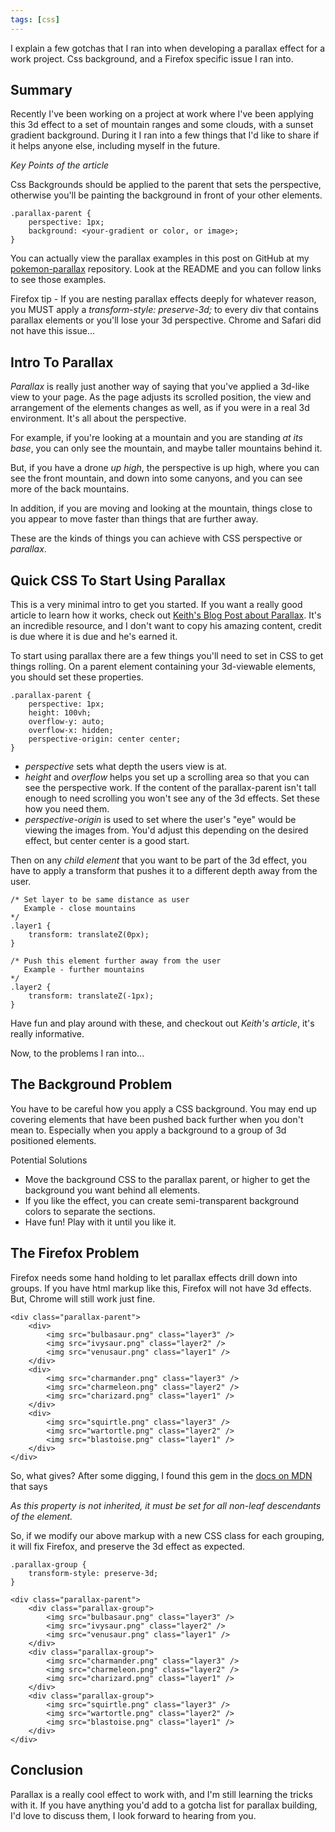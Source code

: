 ```yaml
---
tags: [css]
---
```


I explain a few gotchas that I ran into when developing a parallax effect for a work project.  Css background, and a Firefox specific issue I ran into.

## Summary

Recently I've been working on a project at work where I've been applying this 3d effect to a set of mountain ranges and some clouds, with a sunset gradient background.  During it I ran into a few things that I'd like to share if it helps anyone else, including myself in the future.

_Key Points of the article_

Css Backgrounds should be applied to the parent that sets the perspective, otherwise you'll be painting the background in front of your other elements.
```
.parallax-parent {
    perspective: 1px;
    background: <your-gradient or color, or image>;
}
```

You can actually view the parallax examples in this post on GitHub at my [pokemon-parallax](https://github.com/codingLogan/pokemon-parallax) repository.  Look at the README and you can follow links to see those examples.

Firefox tip - If you are nesting parallax effects deeply for whatever reason, you MUST apply a _transform-style: preserve-3d;_ to every div that contains parallax elements or you'll lose your 3d perspective.  Chrome and Safari did not have this issue...

## Intro To Parallax

_Parallax_ is really just another way of saying that you've applied a 3d-like view to your page.  As the page adjusts its scrolled position, the view and arrangement of the elements changes as well, as if you were in a real 3d environment.  It's all about the perspective.

For example, if you're looking at a mountain and you are standing _at its base_, you can only see the mountain, and maybe taller mountains behind it.

But, if you have a drone _up high_, the perspective is up high, where you can see the front mountain, and down into some canyons, and you can see more of the back mountains.

In addition, if you are moving and looking at the mountain, things close to you appear to move faster than things that are further away.

These are the kinds of things you can achieve with CSS perspective or _parallax_.

## Quick CSS To Start Using Parallax

This is a very minimal intro to get you started.  If you want a really good article to learn how it works, check out [Keith's Blog Post about Parallax](https://keithclark.co.uk/articles/pure-css-parallax-websites/).  It's an incredible resource, and I don't want to copy his amazing content, credit is due where it is due and he's earned it.

To start using parallax there are a few things you'll need to set in CSS to get things rolling.  On a parent element containing your 3d-viewable elements, you should set these properties.
```
.parallax-parent {
    perspective: 1px;
    height: 100vh;
    overflow-y: auto;
    overflow-x: hidden;
    perspective-origin: center center;
}
```

- _perspective_ sets what depth the users view is at.
- _height_ and _overflow_ helps you set up a scrolling area so that you can see the perspective work.  If the content of the parallax-parent isn't tall enough to need scrolling you won't see any of the 3d effects.  Set these how you need them.
- _perspective-origin_ is used to set where the user's "eye" would be viewing the images from.  You'd adjust this depending on the desired effect, but center center is a good start.

Then on any _child element_ that you want to be part of the 3d effect, you have to apply a transform that pushes it to a different depth away from the user.
```
/* Set layer to be same distance as user
   Example - close mountains
*/
.layer1 {
    transform: translateZ(0px);
}

/* Push this element further away from the user
   Example - further mountains
*/
.layer2 {
    transform: translateZ(-1px);
}
```

Have fun and play around with these, and checkout out _Keith's article_, it's really informative.

Now, to the problems I ran into...

## The Background Problem

You have to be careful how you apply a CSS background.  You may end up covering elements that have been pushed back further when you don't mean to.  Especially when you apply a background to a group of 3d positioned elements.

Potential Solutions
- Move the background CSS to the parallax parent, or higher to get the background you want behind all elements.
- If you like the effect, you can create semi-transparent background colors to separate the sections.
- Have fun!  Play with it until you like it.

## The Firefox Problem

Firefox needs some hand holding to let parallax effects drill down into groups.  If you have html markup like this, Firefox will not have 3d effects.  But, Chrome will still work just fine.
```
<div class="parallax-parent">
    <div>
        <img src="bulbasaur.png" class="layer3" />
        <img src="ivysaur.png" class="layer2" />
        <img src="venusaur.png" class="layer1" />
    </div>
    <div>
        <img src="charmander.png" class="layer3" />
        <img src="charmeleon.png" class="layer2" />
        <img src="charizard.png" class="layer1" />
    </div>
    <div>
        <img src="squirtle.png" class="layer3" />
        <img src="wartortle.png" class="layer2" />
        <img src="blastoise.png" class="layer1" />
    </div>
</div>
```

So, what gives?  After some digging, I found this gem in the [docs on MDN](https://developer.mozilla.org/en-US/docs/Web/CSS/transform-style) that says

_As this property is not inherited, it must be set for all non-leaf descendants of the element._

So, if we modify our above markup with a new CSS class for each grouping, it will fix Firefox, and preserve the 3d effect as expected.
```
.parallax-group {
    transform-style: preserve-3d;
}
```
```
<div class="parallax-parent">
    <div class="parallax-group">
        <img src="bulbasaur.png" class="layer3" />
        <img src="ivysaur.png" class="layer2" />
        <img src="venusaur.png" class="layer1" />
    </div>
    <div class="parallax-group">
        <img src="charmander.png" class="layer3" />
        <img src="charmeleon.png" class="layer2" />
        <img src="charizard.png" class="layer1" />
    </div>
    <div class="parallax-group">
        <img src="squirtle.png" class="layer3" />
        <img src="wartortle.png" class="layer2" />
        <img src="blastoise.png" class="layer1" />
    </div>
</div>
```

## Conclusion

Parallax is a really cool effect to work with, and I'm still learning the tricks with it.  If you have anything you'd add to a gotcha list for parallax building, I'd love to discuss them, I look forward to hearing from you.